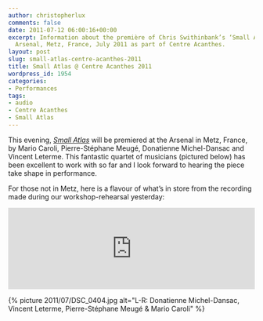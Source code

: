 ```yaml
---
author: christopherlux
comments: false
date: 2011-07-12 06:00:16+00:00
excerpt: Information about the première of Chris Swithinbank’s ‘Small Atlas’ at the
  Arsenal, Metz, France, July 2011 as part of Centre Acanthes.
layout: post
slug: small-atlas-centre-acanthes-2011
title: Small Atlas @ Centre Acanthes 2011
wordpress_id: 1954
categories:
- Performances
tags:
- audio
- Centre Acanthes
- Small Atlas
---
```


This evening, [_Small Atlas_](/2011/05/small-atlas/) will be premiered at the Arsenal in Metz, France, by Mario Caroli, Pierre-Stéphane Meugé, Donatienne Michel-Dansac and Vincent Leterme. This fantastic quartet of musicians (pictured below) has been excellent to work with so far and I look forward to hearing the piece take shape in performance.

For those not in Metz, here is a flavour of what’s in store from the recording made during our workshop-rehearsal yesterday:

<p><iframe width="100%" height="166" scrolling="no" frameborder="no" src="https://w.soundcloud.com/player/?url=https%3A//api.soundcloud.com/tracks/18854124&amp;color=ff5500&amp;auto_play=false&amp;hide_related=false&amp;show_comments=true&amp;show_user=true&amp;show_reposts=false"></iframe></p>

{% picture 2011/07/DSC_0404.jpg alt="L-R: Donatienne Michel-Dansac, Vincent Leterme, Pierre-Stéphane Meugé & Mario Caroli" %}
